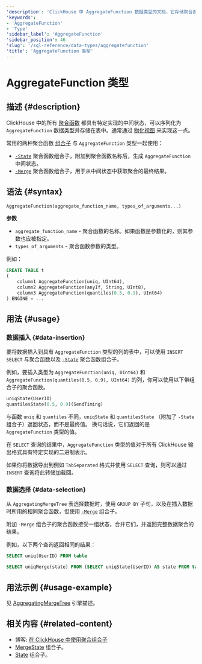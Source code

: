 ```yaml
---
'description': 'ClickHouse 中 AggregateFunction 数据类型的文档，它存储聚合函数的中间状态'
'keywords':
- 'AggregateFunction'
- 'Type'
'sidebar_label': 'AggregateFunction'
'sidebar_position': 46
'slug': '/sql-reference/data-types/aggregatefunction'
'title': 'AggregateFunction 类型'
---
```



# AggregateFunction 类型

## 描述 {#description}

ClickHouse 中的所有 [聚合函数](/sql-reference/aggregate-functions) 都具有特定实现的中间状态，可以序列化为 `AggregateFunction` 数据类型并存储在表中。通常通过 [物化视图](../../sql-reference/statements/create/view.md) 来实现这一点。

常用的两种聚合函数 [组合子](/sql-reference/aggregate-functions/combinators) 与 `AggregateFunction` 类型一起使用：

- [`-State`](/sql-reference/aggregate-functions/combinators#-state) 聚合函数组合子，附加到聚合函数名称后，生成 `AggregateFunction` 中间状态。
- [`-Merge`](/sql-reference/aggregate-functions/combinators#-merge) 聚合函数组合子，用于从中间状态中获取聚合的最终结果。

## 语法 {#syntax}

```sql
AggregateFunction(aggregate_function_name, types_of_arguments...)
```

**参数**

- `aggregate_function_name` - 聚合函数的名称。如果函数是参数化的，则其参数也应被指定。
- `types_of_arguments` - 聚合函数参数的类型。

例如：

```sql
CREATE TABLE t
(
    column1 AggregateFunction(uniq, UInt64),
    column2 AggregateFunction(anyIf, String, UInt8),
    column3 AggregateFunction(quantiles(0.5, 0.9), UInt64)
) ENGINE = ...
```

## 用法 {#usage}

### 数据插入 {#data-insertion}

要将数据插入到具有 `AggregateFunction` 类型的列的表中，可以使用 `INSERT SELECT` 与聚合函数以及
[`-State`](/sql-reference/aggregate-functions/combinators#-state) 聚合函数组合子。

例如，要插入类型为 `AggregateFunction(uniq, UInt64)` 和 `AggregateFunction(quantiles(0.5, 0.9), UInt64)` 的列，你可以使用以下带组合子的聚合函数。

```sql
uniqState(UserID)
quantilesState(0.5, 0.9)(SendTiming)
```

与函数 `uniq` 和 `quantiles` 不同，`uniqState` 和 `quantilesState` 
（附加了 `-State` 组合子）返回状态，而不是最终值。
换句话说，它们返回的是 `AggregateFunction` 类型的值。

在 `SELECT` 查询的结果中，`AggregateFunction` 类型的值对于所有 ClickHouse 输出格式具有特定实现的二进制表示。

如果你将数据导出到例如 `TabSeparated` 格式并使用 `SELECT` 查询，则可以通过 `INSERT` 查询将此转储加载回。

### 数据选择 {#data-selection}

从 `AggregatingMergeTree` 表选择数据时，使用 `GROUP BY` 子句，以及在插入数据时所用的相同聚合函数，但使用 
[`-Merge`](/sql-reference/aggregate-functions/combinators#-merge) 组合子。

附加 `-Merge` 组合子的聚合函数接受一组状态，合并它们，并返回完整数据聚合的结果。

例如，以下两个查询返回相同的结果：

```sql
SELECT uniq(UserID) FROM table

SELECT uniqMerge(state) FROM (SELECT uniqState(UserID) AS state FROM table GROUP BY RegionID)
```

## 用法示例 {#usage-example}

见 [AggregatingMergeTree](../../engines/table-engines/mergetree-family/aggregatingmergetree.md) 引擎描述。

## 相关内容 {#related-content}

- 博客: [在 ClickHouse 中使用聚合组合子](https://clickhouse.com/blog/aggregate-functions-combinators-in-clickhouse-for-arrays-maps-and-states)
- [MergeState](/sql-reference/aggregate-functions/combinators#-mergestate) 组合子。
- [State](/sql-reference/aggregate-functions/combinators#-state) 组合子。
